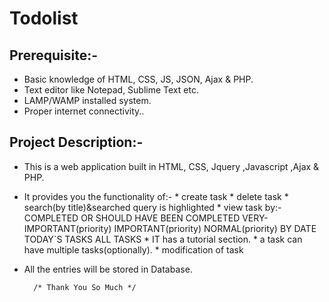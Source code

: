 # Todolist 

## Prerequisite:-
* Basic knowledge of HTML, CSS, JS, JSON, Ajax & PHP.
* Text editor like Notepad, Sublime Text etc.
* LAMP/WAMP installed system.
* Proper internet connectivity..

## Project Description:-

* This is a  web application built in HTML, CSS, Jquery ,Javascript ,Ajax & PHP.  
* It provides you the functionality of:-
        * create task
        * delete task
        * search(by title)&searched query is highlighted 
        * view task by:-COMPLETED OR SHOULD HAVE BEEN COMPLETED
         		VERY-IMPORTANT(priority)
        	        IMPORTANT(priority)
         		NORMAL(priority)
      		        BY DATE
        		TODAY`S TASKS
         		ALL TASKS
        * IT has a tutorial section.
        * a task can have multiple tasks(optionally).
        * modification of task      
                        
* All the entries will be stored in Database.




		/* Thank You So Much */
